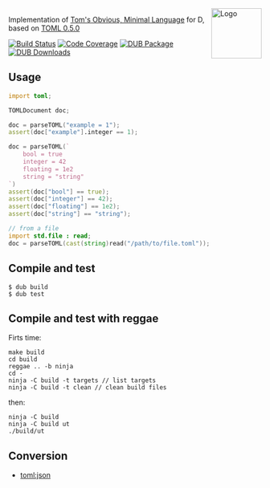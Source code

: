 <img align="right" alt="Logo" width="100" src="https://raw.githubusercontent.com/toml-lang/toml/master/logos/toml-100.png">

Implementation of [Tom's Obvious, Minimal Language](https://github.com/toml-lang/toml/blob/master/README.md) for D, based on
[TOML 0.5.0](https://github.com/toml-lang/toml/blob/master/versions/en/toml-v0.5.0.md)

[![Build Status](https://travis-ci.org/Kripth/toml.svg?branch=master)](https://travis-ci.org/Kripth/toml)
[![Code Coverage](https://codecov.io/gh/Kripth/toml/branch/master/graph/badge.svg)](https://codecov.io/gh/Kripth/toml)
[![DUB Package](https://img.shields.io/dub/v/toml.svg)](https://code.dlang.org/packages/toml)
[![DUB Downloads](https://img.shields.io/dub/dt/toml.svg)](https://code.dlang.org/packages/toml)

Usage
-----

```d
import toml;

TOMLDocument doc;

doc = parseTOML("example = 1");
assert(doc["example"].integer == 1);

doc = parseTOML(`
	bool = true
	integer = 42
	floating = 1e2
	string = "string"
`)
assert(doc["bool"] == true);
assert(doc["integer"] == 42);
assert(doc["floating"] == 1e2);
assert(doc["string"] == "string");

// from a file
import std.file : read;
doc = parseTOML(cast(string)read("/path/to/file.toml"));
```
## Compile and test
```
$ dub build
$ dub test
```
## Compile and test with reggae
Firts time:
```
make build
cd build
reggae .. -b ninja
cd -
ninja -C build -t targets // list targets
ninja -C build -t clean // clean build files
```

then:
```
ninja -C build
ninja -C build ut
./build/ut
```

Conversion
----------

- [toml:json](json)
